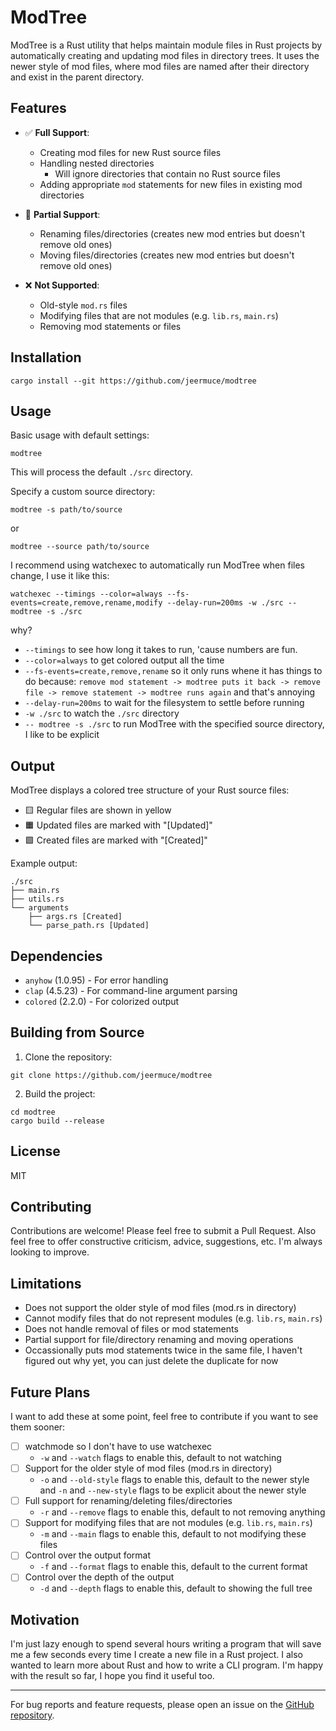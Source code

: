# ModTree

ModTree is a Rust utility that helps maintain module files in Rust projects by automatically creating and updating mod files in directory trees. It uses the newer style of mod files, where mod files are named after their directory and exist in the parent directory.

## Features

- ✅ **Full Support**:
  - Creating mod files for new Rust source files
  - Handling nested directories
    - Will ignore directories that contain no Rust source files
  - Adding appropriate `mod` statements for new files in existing mod directories

- 🔄 **Partial Support**:
  - Renaming files/directories (creates new mod entries but doesn't remove old ones)
  - Moving files/directories (creates new mod entries but doesn't remove old ones)

- ❌ **Not Supported**:
  - Old-style `mod.rs` files
  - Modifying files that are not modules (e.g. `lib.rs`, `main.rs`)
  - Removing mod statements or files
  
## Installation

```
cargo install --git https://github.com/jeermuce/modtree
```

## Usage

Basic usage with default settings:
```
modtree
```

This will process the default `./src` directory.

Specify a custom source directory:
```
modtree -s path/to/source
```
or
```
modtree --source path/to/source
```

I recommend using watchexec to automatically run ModTree when files change, I use it like this:
```
watchexec --timings --color=always --fs-events=create,remove,rename,modify --delay-run=200ms -w ./src -- modtree -s ./src
``` 
why?
- `--timings` to see how long it takes to run, 'cause numbers are fun.
- `--color=always` to get colored output all the time
- `--fs-events=create,remove,rename` so it only runs whene it has things to do because:  `remove mod statement -> modtree puts it back -> remove file -> remove statement -> modtree runs again` and that's annoying
- `--delay-run=200ms` to wait for the filesystem to settle before running
- `-w ./src` to watch the `./src` directory
- `-- modtree -s ./src` to run ModTree with the specified source directory, I like to be explicit

## Output

ModTree displays a colored tree structure of your Rust source files:
- 🟨 Regular files are shown in yellow
- 🟧 Updated files are marked with "[Updated]"
- 🟩 Created files are marked with "[Created]"

Example output:
```
./src
├── main.rs
├── utils.rs
└── arguments
    ├── args.rs [Created]
    └── parse_path.rs [Updated]
```

## Dependencies

- `anyhow` (1.0.95) - For error handling
- `clap` (4.5.23) - For command-line argument parsing
- `colored` (2.2.0) - For colorized output

## Building from Source

1. Clone the repository:
```
git clone https://github.com/jeermuce/modtree
```

2. Build the project:
```
cd modtree
cargo build --release
```

## License

MIT

## Contributing

Contributions are welcome! Please feel free to submit a Pull Request.
Also feel free to offer constructive criticism, advice, suggestions, etc. I'm always looking to improve.

## Limitations

- Does not support the older style of mod files (mod.rs in directory)
- Cannot modify files that do not represent modules (e.g. `lib.rs`, `main.rs`)
- Does not handle removal of files or mod statements
- Partial support for file/directory renaming and moving operations
- Occassionally puts mod statements twice in the same file, I haven't figured out why yet, you can just delete the duplicate for now

## Future Plans

I want to add these at some point, feel free to contribute if you want to see them sooner:

- [ ] watchmode so I don't have to use watchexec
    - `-w` and `--watch` flags to enable this, default to not watching
- [ ] Support for the older style of mod files (mod.rs in directory)
    - `-o` and `--old-style` flags to enable this, default to the newer style and `-n` and `--new-style` flags to be explicit about the newer style
- [ ] Full support for renaming/deleting files/directories
    - `-r` and `--remove` flags to enable this, default to not removing anything
- [ ] Support for modifying files that are not modules (e.g. `lib.rs`, `main.rs`)
    - `-m` and `--main` flags to enable this, default to not modifying these files
- [ ] Control over the output format
    - `-f` and `--format` flags to enable this, default to the current format
- [ ] Control over the depth of the output
    - `-d` and `--depth` flags to enable this, default to showing the full tree



## Motivation

I'm just lazy enough to spend several hours writing a program that will save me a few seconds every time I create a new file in a Rust project. I also wanted to learn more about Rust and how to write a CLI program. I'm happy with the result so far, I hope you find it useful too.

---

For bug reports and feature requests, please open an issue on the [GitHub repository](https://github.com/jeermuce/modtree/issues).